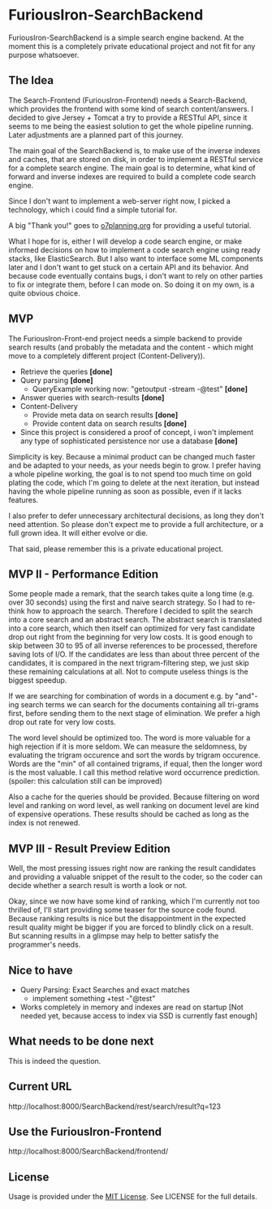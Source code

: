 # FuriousIron-SearchBackend

FuriousIron-SearchBackend is a simple search engine backend. At the moment this is a completely
private educational project and not fit for any purpose whatsoever.

## The Idea

The Search-Frontend (FuriousIron-Frontend) needs a Search-Backend, which provides the frontend 
with some kind of search content/answers. I decided to give Jersey + Tomcat a try to provide a 
RESTful API, since it seems to me being the easiest solution to get the whole pipeline running.
Later adjustments are a planned part of this journey.

The main goal of the SearchBackend is, to make use of the inverse indexes and caches, that are
stored on disk, in order to implement a RESTful service for a complete search engine. The main 
goal is to determine, what kind of forward and inverse indexes are required to build a complete 
code search engine.

Since I don't want to implement a web-server right now, I picked a technology, which i could
find a simple tutorial for.

A big "Thank you!" goes to [o7planning.org](https://o7planning.org/de/11199/die-anleitung-zum-java-restful-web-services-fur-den-anfanger) for providing a useful tutorial.

What I hope for is, either I will develop a code search engine, or make informed decisions on
how to implement a code search engine using ready stacks, like ElasticSearch. But I also want
to interface some ML components later and I don't want to get stuck on a certain API and its 
behavior. And because code eventually contains bugs, i don't want to rely on other parties to
fix or integrate them, before I can mode on. So doing it on my own, is a quite obvious choice.

## MVP

The FuriousIron-Front-end project needs a simple backend to provide search results (and probably 
the metadata and the content - which might move to a completely different project (Content-Delivery)).

* Retrieve the queries __[done]__
* Query parsing __[done]__
  * QueryExample working now: "getoutput -stream -@test" __[done]__
* Answer queries with search-results __[done]__
* Content-Delivery
  * Provide meta data on search results __[done]__
  * Provide content data on search results __[done]__
* Since this project is considered a proof of concept, i won't implement any type of sophisticated persistence nor use a database __[done]__

Simplicity is key. Because a minimal product can be changed much faster and be adapted to your 
needs, as your needs begin to grow. I prefer having a whole pipeline working, the goal is to not 
spend too much time on gold plating the code, which I'm going to delete at the next iteration, 
but instead having the whole pipeline running as soon as possible, even if it lacks features. 

I also prefer to defer unnecessary architectural decisions, as long they don't need attention. 
So please don't expect me to provide a full architecture, or a full grown idea. It will either 
evolve or die.

That said, please remember this is a private educational project.

## MVP II - Performance Edition

Some people made a remark, that the search takes quite a long time (e.g. over 30 seconds) using 
the first and naive search strategy. So I had to re-think how to approach the search. Therefore I 
decided to split the search into a core search and an abstract search. The abstract search is 
translated into a core search, which then itself can optimized for very fast candidate drop out 
right from the beginning for very low costs. It is good enough to skip between 30 to 95 of all 
inverse references to be processed, therefore saving lots of I/O. If the candidates are less 
than about three percent of the candidates, it is compared in the next trigram-filtering step, 
we just skip these remaining calculations at all. Not to compute useless things is the biggest 
speedup.

If we are searching for combination of words in a document e.g. by "and"-ing search terms we
can search for the documents containing all tri-grams first, before sending them to the next 
stage of elimination. We prefer a high drop out rate for very low costs.  

The word level should be optimized too. The word is more valuable for a high rejection if it
is more seldom. We can measure the seldomness, by evaluating the trigram occurence and sort 
the words by trigram occurence. Words are the "min" of all contained trigrams, if equal, then 
the longer word is the most valuable. I call this method relative word occurrence prediction.
(spoiler: this calculation still can be improved)    

Also a cache for the queries should be provided. Because filtering on word level and ranking on 
word level, as well ranking on document level are kind of expensive operations. These results 
should be cached as long as the index is not renewed.

## MVP III - Result Preview Edition

Well, the most pressing issues right now are ranking the result candidates and providing a 
valuable snippet of the result to the coder, so the coder can decide whether a search result 
is worth a look or not.

Okay, since we now have some kind of ranking, which I'm currently not too thrilled of, I'll
start providing some teaser for the source code found. Because ranking results is nice but
the disappointment in the expected result quality might be bigger if you are forced to blindly 
click on a result. But scanning results in a glimpse may help to better satisfy the programmer's
needs.

## Nice to have

* Query Parsing: Exact Searches and exact matches
  * implement something +test -"@test"
* Works completely in memory and indexes are read on startup [Not needed yet, because access to index via SSD is currently fast enough]

## What needs to be done next

This is indeed the question.

## Current URL

http://localhost:8000/SearchBackend/rest/search/result?q=123

## Use the FuriousIron-Frontend

http://localhost:8000/SearchBackend/frontend/

## License

Usage is provided under the [MIT License](http://opensource.org/licenses/mit-license.php). See LICENSE for the full details.
